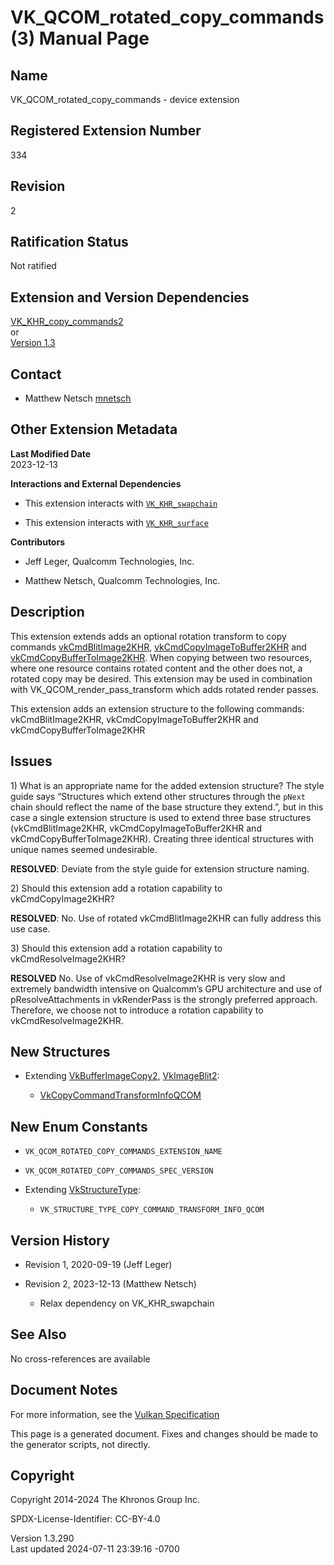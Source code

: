 # VK_QCOM_rotated_copy_commands(3) Manual Page

## Name

VK_QCOM_rotated_copy_commands - device extension



## <a href="#_registered_extension_number" class="anchor"></a>Registered Extension Number

334

## <a href="#_revision" class="anchor"></a>Revision

2

## <a href="#_ratification_status" class="anchor"></a>Ratification Status

Not ratified

## <a href="#_extension_and_version_dependencies" class="anchor"></a>Extension and Version Dependencies

[VK_KHR_copy_commands2](https://registry.khronos.org/vulkan/specs/1.3-extensions/man/html/VK_KHR_copy_commands2.html)  
or  
[Version 1.3](#versions-1.3)  

## <a href="#_contact" class="anchor"></a>Contact

- Matthew Netsch <a
  href="https://github.com/KhronosGroup/Vulkan-Docs/issues/new?body=%5BVK_QCOM_rotated_copy_commands%5D%20@mnetsch%0A*Here%20describe%20the%20issue%20or%20question%20you%20have%20about%20the%20VK_QCOM_rotated_copy_commands%20extension*"
  target="_blank" rel="nofollow noopener"><em></em>mnetsch</a>

## <a href="#_other_extension_metadata" class="anchor"></a>Other Extension Metadata

**Last Modified Date**  
2023-12-13

**Interactions and External Dependencies**  
- This extension interacts with
  [`VK_KHR_swapchain`](VK_KHR_swapchain.html)

- This extension interacts with [`VK_KHR_surface`](VK_KHR_surface.html)

**Contributors**  
- Jeff Leger, Qualcomm Technologies, Inc.

- Matthew Netsch, Qualcomm Technologies, Inc.

## <a href="#_description" class="anchor"></a>Description

This extension extends adds an optional rotation transform to copy
commands [vkCmdBlitImage2KHR](https://registry.khronos.org/vulkan/specs/1.3-extensions/man/html/vkCmdBlitImage2KHR.html),
[vkCmdCopyImageToBuffer2KHR](https://registry.khronos.org/vulkan/specs/1.3-extensions/man/html/vkCmdCopyImageToBuffer2KHR.html) and
[vkCmdCopyBufferToImage2KHR](https://registry.khronos.org/vulkan/specs/1.3-extensions/man/html/vkCmdCopyBufferToImage2KHR.html). When
copying between two resources, where one resource contains rotated
content and the other does not, a rotated copy may be desired. This
extension may be used in combination with VK_QCOM_render_pass_transform
which adds rotated render passes.

This extension adds an extension structure to the following commands:
vkCmdBlitImage2KHR, vkCmdCopyImageToBuffer2KHR and
vkCmdCopyBufferToImage2KHR

## <a href="#_issues" class="anchor"></a>Issues

1\) What is an appropriate name for the added extension structure? The
style guide says “Structures which extend other structures through the
`pNext` chain should reflect the name of the base structure they
extend.”, but in this case a single extension structure is used to
extend three base structures (vkCmdBlitImage2KHR,
vkCmdCopyImageToBuffer2KHR and vkCmdCopyBufferToImage2KHR). Creating
three identical structures with unique names seemed undesirable.

**RESOLVED**: Deviate from the style guide for extension structure
naming.

2\) Should this extension add a rotation capability to
vkCmdCopyImage2KHR?

**RESOLVED**: No. Use of rotated vkCmdBlitImage2KHR can fully address
this use case.

3\) Should this extension add a rotation capability to
vkCmdResolveImage2KHR?

**RESOLVED** No. Use of vkCmdResolveImage2KHR is very slow and extremely
bandwidth intensive on Qualcomm’s GPU architecture and use of
pResolveAttachments in vkRenderPass is the strongly preferred approach.
Therefore, we choose not to introduce a rotation capability to
vkCmdResolveImage2KHR.

## <a href="#_new_structures" class="anchor"></a>New Structures

- Extending [VkBufferImageCopy2](https://registry.khronos.org/vulkan/specs/1.3-extensions/man/html/VkBufferImageCopy2.html),
  [VkImageBlit2](https://registry.khronos.org/vulkan/specs/1.3-extensions/man/html/VkImageBlit2.html):

  - [VkCopyCommandTransformInfoQCOM](https://registry.khronos.org/vulkan/specs/1.3-extensions/man/html/VkCopyCommandTransformInfoQCOM.html)

## <a href="#_new_enum_constants" class="anchor"></a>New Enum Constants

- `VK_QCOM_ROTATED_COPY_COMMANDS_EXTENSION_NAME`

- `VK_QCOM_ROTATED_COPY_COMMANDS_SPEC_VERSION`

- Extending [VkStructureType](https://registry.khronos.org/vulkan/specs/1.3-extensions/man/html/VkStructureType.html):

  - `VK_STRUCTURE_TYPE_COPY_COMMAND_TRANSFORM_INFO_QCOM`

## <a href="#_version_history" class="anchor"></a>Version History

- Revision 1, 2020-09-19 (Jeff Leger)

- Revision 2, 2023-12-13 (Matthew Netsch)

  - Relax dependency on VK_KHR_swapchain

## <a href="#_see_also" class="anchor"></a>See Also

No cross-references are available

## <a href="#_document_notes" class="anchor"></a>Document Notes

For more information, see the <a
href="https://registry.khronos.org/vulkan/specs/1.3-extensions/html/vkspec.html#VK_QCOM_rotated_copy_commands"
target="_blank" rel="noopener">Vulkan Specification</a>

This page is a generated document. Fixes and changes should be made to
the generator scripts, not directly.

## <a href="#_copyright" class="anchor"></a>Copyright

Copyright 2014-2024 The Khronos Group Inc.

SPDX-License-Identifier: CC-BY-4.0

Version 1.3.290  
Last updated 2024-07-11 23:39:16 -0700
